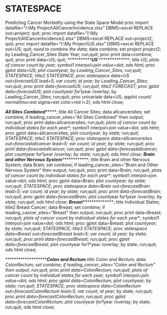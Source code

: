 # STATESPACE
Predicting Cancer Morbidity using the State Space Model
proc import
datafile="I:\My Project\AllCancerIncidence.xlsx"
DBMS=excel REPLACE
out=project;
quit;
proc import
datafile="I:\My Project\AllCancerIncidence2.xlsx"
DBMS=excel REPLACE
out=project2;
quit;
proc import
datafile="I:\My Project\US.xlsx"
DBMS=excel REPLACE
out=US;
quit;
*need to combine the data*;
data combine;
set project project2;
by Leading_Cancer_Sites State Year;
run;quit;
proc print data=combine;
quit;
proc print data=US;
quit;
**********************************************US***********************************
******************;
title US;
*plots of cancer count by year**;
symbol1 interpol=join
value=dot;
ods html;
proc gplot data=US;
plot count*year;
by Leading_Cancer_Sites;
run;quit;
*STATESPACE*;
title2 STATESPACE;
proc statespace data=US out=forecastUS lead=5;
var count;
id year;
by Leading_Cancer_Sites;
run;quit;
proc print data=forecastUS;
run;quit;
title2 FORECAST;
proc gplot data=forecastUS;
plot count*year for1*year /overlay;
by Leading_Cancer_Sites;
run;quit;
proc univariate data=US;
qqplot count/ normal(mu=est sigma=est color=red l=2);
ods html close;

*************************************All Sites
Combined******************************************;
title All Cancer Sites;
data allcancersites;
set combine;
if leading_cancer_sites="All Sites Combined" then output;
run;quit;
proc print data=allcancersites;
run;quit;
*plots of cancer count by individual states for each year**;
symbol1 interpol=join
value=dot;
ods html;
proc gplot data=allcancersites;
plot count*year;
by state;
run;quit;
*STATESPACE*;
title2 STATESPACE;
proc statespace data=allcancersites out=forecastallcancer lead=5;
var count;
id year;
by state;
run;quit;
proc print data=forecastallcancer;
run;quit;
proc gplot data=forecastallcancer;
plot count*year for1*year /overlay;
by state;
run;quit;
ods html close;
*****************************Brain and other Nervous
System******************************************;
title Brain and other Nervous System;
data Brain;
set combine;
if leading_cancer_sites="Brain and Other Nervous System" then output;
run;quit;
proc print data=Brain;
run;quit;
*plots of cancer count by individual states for each year**;
symbol1 interpol=join
value=dot;
ods html;
proc gplot data=Brain;
plot count*year;
by state;
run;quit;
*STATESPACE*;
proc statespace data=Brain out=forecastBrain lead=5;
var count;
id year;
by state;
run;quit;
proc print data=forecastBrain;
run;quit;
proc gplot data=forecastBrain;
plot count*year for1*year /overlay;
by state;
run;quit;
ods html close;
****************************Breast*******************************************;
title Individual States;
title2 Breast Cancer;
data Breast;
set combine;
if leading_cancer_sites="Breast" then output;
run;quit;
proc print data=Breast;
run;quit;
*plots of cancer count by individual states for each year**;
symbol1 interpol=join
value=dot;
ods html;
proc gplot data=Breast;
plot count*year;
by state;
run;quit;
*STATESPACE*;
title3 STATESPACE;
proc statespace data=Breast out=forecastBreast lead=5;
var count;
id year;
by state;
run;quit;
proc print data=forecastBreast;
run;quit;
proc gplot data=forecastBreast;
plot count*year for1*year /overlay;
by state;
run;quit;
ods html close;

**********************************Colon and
Rectum***********
title Colon and Rectum;
data ColonRectum;
set combine;
if leading_cancer_sites="Colon and Rectum" then output;
run;quit;
proc print data=ColonRectum;
run;quit;
*plots of cancer count by individual states for each year**;
symbol1 interpol=join
value=dot;
ods html;
proc gplot data=ColonRectum;
plot count*year;
by state;
run;quit;
*STATESPACE*;
proc statespace data=ColonRectum out=forecastColonRectum lead=5;
var count;
id year;
by state;
run;quit;
proc print data=forecastColonRectum;
run;quit;
proc gplot data=forecastColonRectum;
plot count*year for1*year /overlay;
by state;
run;quit;
ods html close;
